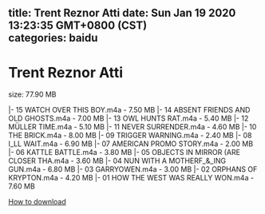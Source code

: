
title: Trent Reznor Atti
date: Sun Jan 19 2020 13:23:35 GMT+0800 (CST)    
categories: baidu
---

# Trent Reznor Atti
size: 77.90 MB
 
 
|- 15 WATCH OVER THIS BOY.m4a - 7.50 MB
|- 14 ABSENT FRIENDS AND OLD GHOSTS.m4a - 7.00 MB
|- 13 OWL HUNTS RAT.m4a - 5.40 MB
|- 12 MÜLLER TIME.m4a - 5.10 MB
|- 11 NEVER SURRENDER.m4a - 4.60 MB
|- 10 THE BRICK.m4a - 8.00 MB
|- 09 TRIGGER WARNING.m4a - 2.40 MB
|- 08 I_LL WAIT.m4a - 6.90 MB
|- 07 AMERICAN PROMO STORY.m4a - 2.00 MB
|- 06 KATTLE BATTLE.m4a - 3.80 MB
|- 05 OBJECTS IN MIRROR (ARE CLOSER THA.m4a - 3.60 MB
|- 04 NUN WITH A MOTHERF_&_ING GUN.m4a - 6.80 MB
|- 03 GARRYOWEN.m4a - 3.00 MB
|- 02 ORPHANS OF KRYPTON.m4a - 4.20 MB
|- 01 HOW THE WEST WAS REALLY WON.m4a - 7.60 MB

[How to download](https://bpcam.bemobtrk.com/go/2ceec3aa-1ca2-46d6-b9ff-aaa5c184517c?jno=175)